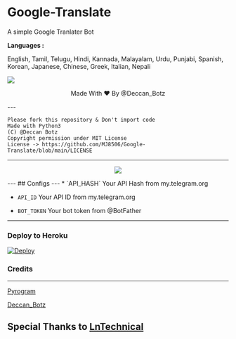 # Google-Translate
A simple Google Tranlater Bot 

<b>Languages :</b>

English,  Tamil,  Telugu,  Hindi,  Kannada,  Malayalam,  Urdu,  Punjabi,  Spanish,  Korean,  Japanese,  Chinese,  Greek,  Italian,  Nepali

 <img src = "https://telegra.ph/file/73a6f6a32764f9795af3d.jpg">

  <p align="center"> Made With ❤ By @Deccan_Botz</p>
---

```
Please fork this repository & Don't import code
Made with Python3
(C) @Deccan Botz 
Copyright permission under MIT License
License -> https://github.com/MJ8506/Google-Translate/blob/main/LICENSE
```

---
<p align="center">
  <a href="https://www.python.org">
    <img src="http://ForTheBadge.com/images/badges/made-with-python.svg">
  </a>
</p>
---
## Configs
---
* `API_HASH` Your API Hash from my.telegram.org

* `API_ID` Your API ID from my.telegram.org

* `BOT_TOKEN` Your bot token from @BotFather
---
### Deploy to Heroku
[![Deploy](https://www.herokucdn.com/deploy/button.svg)](https://heroku.com/deploy?template=https://github.com/DeccanBotz/Google-Translate)

### Credits
---
[Pyrogram](https://docs.pyrogram.org)

[Deccan_Botz](https://t.me/Deccan_Botz)

Special Thanks to [LnTechnical](https://telegram.me/lntechnical)
---
